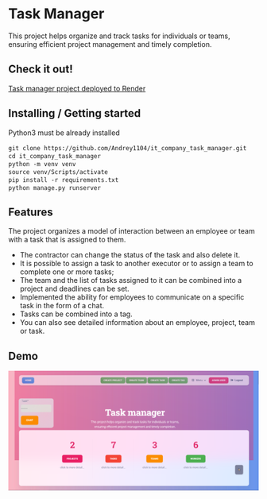 # Task Manager
  This project helps organize and track tasks for individuals or teams, 
ensuring efficient project management and timely completion.

## Check it out!

[Task manager project deployed to Render](https://task_manager.render.com/)

## Installing / Getting started

Python3 must be already installed

```shell
git clone https://github.com/Andrey1104/it_company_task_manager.git
cd it_company_task_manager
python -m venv venv
source venv/Scripts/activate
pip install -r requirements.txt
python manage.py runserver
```

## Features

  The project organizes a model of interaction between an employee or 
team with a task that is assigned to them.
* The contractor can change the status of the task and also delete it. 
* It is possible to assign a task to another executor or to assign a team to complete one or more tasks; 
* The team and the list of tasks assigned to it can be combined into a 
project and deadlines can be set.
* Implemented the ability for employees to 
communicate on a specific task in the form of a chat. 
* Tasks can be combined into a tag.
* You can also see detailed information about an employee, project, team or task. 

## Demo

![website interface](demo.png)